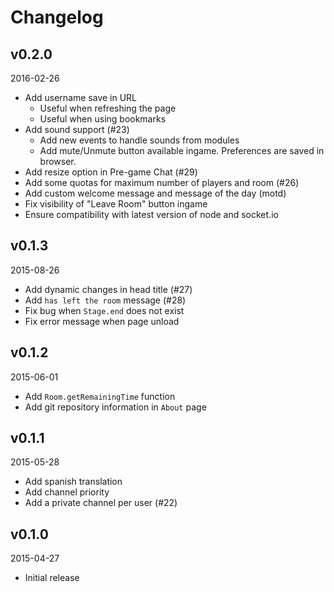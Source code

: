 Changelog
=========

v0.2.0
------
2016-02-26

- Add username save in URL
  + Useful when refreshing the page
  + Useful when using bookmarks
- Add sound support (#23)
  + Add new events to handle sounds from modules
  + Add mute/Unmute button available ingame. Preferences are saved in browser.
- Add resize option in Pre-game Chat (#29)
- Add some quotas for maximum number of players and room (#26)
- Add custom welcome message and message of the day (motd)
- Fix visibility of "Leave Room" button ingame
- Ensure compatibility with latest version of node and socket.io

v0.1.3
------
2015-08-26

- Add dynamic changes in head title (#27)
- Add `has left the room` message (#28)
- Fix bug when `Stage.end` does not exist
- Fix error message when page unload

v0.1.2
------
2015-06-01

- Add `Room.getRemainingTime` function
- Add git repository information in `About` page

v0.1.1
------
2015-05-28

- Add spanish translation
- Add channel priority
- Add a private channel per user (#22)

v0.1.0
------
2015-04-27

- Initial release
